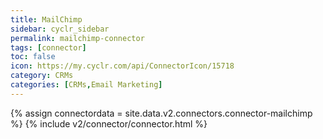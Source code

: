 ```yaml
---
title: MailChimp
sidebar: cyclr_sidebar
permalink: mailchimp-connector
tags: [connector]
toc: false
icon: https://my.cyclr.com/api/ConnectorIcon/15718
category: CRMs
categories: [CRMs,Email Marketing]
---
```

{% assign connectordata = site.data.v2.connectors.connector-mailchimp %}
{% include v2/connector/connector.html %}	